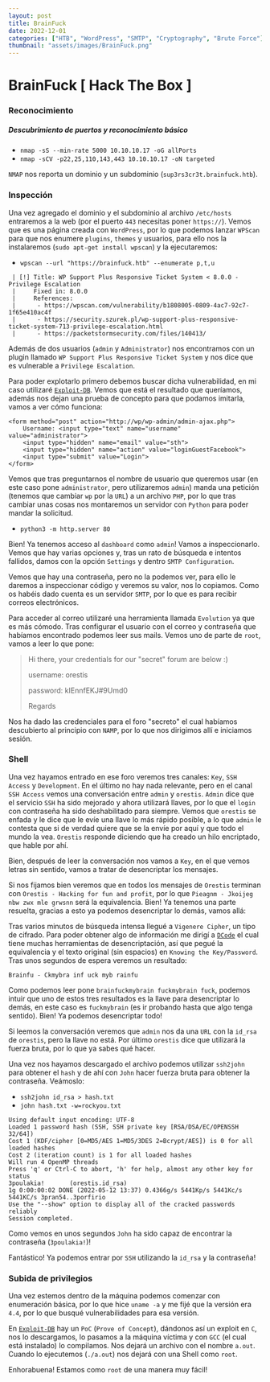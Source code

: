 ```yaml
---
layout: post
title: BrainFuck
date: 2022-12-01
categories: ["HTB", "WordPress", "SMTP", "Cryptography", "Brute Force"]
thumbnail: "assets/images/BrainFuck.png"
---
```


# BrainFuck [ Hack The Box ]

### Reconocimiento
##### Descubrimiento de puertos y reconocimiento básico
- `nmap -sS --min-rate 5000 10.10.10.17 -oG allPorts`
- `nmap -sCV -p22,25,110,143,443 10.10.10.17 -oN targeted`

`NMAP` nos reporta un dominio y un subdominio (`sup3rs3cr3t.brainfuck.htb`).

### Inspección
Una vez agregado el dominio y el subdominio al archivo `/etc/hosts` entraremos a la web (por el puerto `443` necesitas poner `https://`). Vemos que es una página creada con `WordPress`, por lo que podemos lanzar `WPScan` para que nos enumere `plugins`, `themes` y usuarios, para ello nos la instalaremos (`sudo apt-get install wpscan`) y la ejecutaremos:

- `wpscan --url "https://brainfuck.htb" --enumerate p,t,u`

```
 | [!] Title: WP Support Plus Responsive Ticket System < 8.0.0 - Privilege Escalation
 |     Fixed in: 8.0.0
 |     References:
 |      - https://wpscan.com/vulnerability/b1808005-0809-4ac7-92c7-1f65e410ac4f
 |      - https://security.szurek.pl/wp-support-plus-responsive-ticket-system-713-privilege-escalation.html
 |      - https://packetstormsecurity.com/files/140413/
```

Además de dos usuarios (`admin` y `Administrator`) nos encontramos con un plugin llamado `WP Support Plus Responsive Ticket System` y nos dice que es vulnerable a `Privilege Escalation`.

Para poder explotarlo primero debemos buscar dicha vulnerabilidad, en mi caso utilizaré [`Exploit-DB`](https://www.exploit-db.com/exploits/41006). Vemos que está el resultado que queríamos, además nos dejan una prueba de concepto para que podamos imitarla, vamos a ver cómo funciona:

```
<form method="post" action="http://wp/wp-admin/admin-ajax.php">
	Username: <input type="text" name="username" value="administrator">
	<input type="hidden" name="email" value="sth">
	<input type="hidden" name="action" value="loginGuestFacebook">
	<input type="submit" value="Login">
</form>
```

Vemos que tras preguntarnos el nombre de usuario que queremos usar (en este caso pone `administrator`, pero utilizaremos `admin`) manda una petición (tenemos que cambiar `wp` por la `URL`) a un archivo `PHP`, por lo que tras cambiar unas cosas nos montaremos un servidor con `Python` para poder mandar la solicitud.

- `python3 -m http.server 80`

Bien! Ya tenemos acceso al `dashboard` como `admin`! Vamos a inspeccionarlo. Vemos que hay varias opciones y, tras un rato de búsqueda e intentos fallidos, damos con la opción `Settings` y dentro `SMTP Configuration`.

Vemos que hay una contraseña, pero no la podemos ver, para ello le daremos a inspeccionar código y veremos su valor, nos lo copiamos. Como os habéis dado cuenta es un servidor `SMTP`, por lo que es para recibir correos electrónicos.

Para acceder al correo utilizaré una herramienta llamada `Evolution` ya que es más cómodo. Tras configurar el usuario con el correo y contraseña que habíamos encontrado podemos leer sus mails. Vemos uno de parte de `root`, vamos a leer lo que pone:

> Hi there, your credentials for our "secret" forum are below :)
>
> username: orestis
>
> password: kIEnnfEKJ#9Umd0
>
> Regards

Nos ha dado las credenciales para el foro "secreto" el cual habíamos descubierto al principio con `NAMP`, por lo que nos dirigimos allí e iniciamos sesión.

### Shell
Una vez hayamos entrado en ese foro veremos tres canales: `Key`, `SSH Access` y `Development`. En el último no hay nada relevante, pero en el canal `SSH Access` vemos una conversación entre `admin` y `orestis`. `Admin` dice que el servicio `SSH` ha sido mejorado y ahora utilizará llaves, por lo que el `login` con contraseña ha sido deshabilitado para siempre. Vemos que `orestis` se enfada y le dice que le evíe una llave lo más rápido posible, a lo que `admin` le contesta que si de verdad quiere que se la envíe por aquí y que todo el mundo la vea. `Orestis` responde diciendo que ha creado un hilo encriptado, que hable por ahí.

Bien, después de leer la conversación nos vamos a `Key`, en el que vemos letras sin sentido, vamos a tratar de desencriptar los mensajes.

Si nos fijamos bien veremos que en todos los mensajes de `Orestis` terminan con `Orestis - Hacking for fun and profit`, por lo que `Pieagnm - Jkoijeg nbw zwx mle grwsnn` será la equivalencia. Bien! Ya tenemos una parte resuelta, gracias a esto ya podemos desencriptar lo demás, vamos allá:

Tras varios minutos de búsqueda intensa llegué a `Vigenere Cipher`, un tipo de cifrado. Para poder obtener algo de información me dirigí a [`DCode`](https://www.dcode.fr/vigenere-cipher) el cual tiene muchas herramientas de desencriptación, así que pegué la equivalencia y el texto original (sin espacios) en `Knowing the Key/Password`. Tras unos segundos de espera veremos un resultado:

```
Brainfu - Ckmybra inf uck myb rainfu
```

Como podemos leer pone `brainfuckmybrain fuckmybrain fuck`, podemos intuir que uno de estos tres resultados es la llave para desencriptar lo demás, en este caso es `fuckmybrain` (es ir probando hasta que algo tenga sentido). Bien! Ya podemos desencriptar todo!

Si leemos la conversación veremos que `admin` nos da una `URL` con la `id_rsa` de `orestis`, pero la llave no está. Por último `orestis` dice que utilizará la fuerza bruta, por lo que ya sabes qué hacer.

Una vez nos hayamos descargado el archivo podemos utilizar `ssh2john` para obtener el `hash` y de ahí con `John` hacer fuerza bruta para obtener la contraseña. Veámoslo:

- `ssh2john id_rsa > hash.txt`
- `john hash.txt -w=rockyou.txt`

```
Using default input encoding: UTF-8
Loaded 1 password hash (SSH, SSH private key [RSA/DSA/EC/OPENSSH 32/64])
Cost 1 (KDF/cipher [0=MD5/AES 1=MD5/3DES 2=Bcrypt/AES]) is 0 for all loaded hashes
Cost 2 (iteration count) is 1 for all loaded hashes
Will run 4 OpenMP threads
Press 'q' or Ctrl-C to abort, 'h' for help, almost any other key for status
3poulakia!       (orestis.id_rsa)     
1g 0:00:00:02 DONE (2022-05-12 13:37) 0.4366g/s 5441Kp/s 5441Kc/s 5441KC/s 3pran54..3porfirio
Use the "--show" option to display all of the cracked passwords reliably
Session completed. 
```

Como vemos en unos segundos `John` ha sido capaz de encontrar la contraseña (`3poulakia!`)!

Fantástico! Ya podemos entrar por `SSH` utilizando la `id_rsa` y la contraseña!

### Subida de privilegios
Una vez estemos dentro de la máquina podemos comenzar con enumeración básica, por lo que hice `uname -a` y me fijé que la versión era `4.4`, por lo que busqué vulnerabilidades para esa versión.

En [`Exploit-DB`](https://www.exploit-db.com/exploits/44298) hay un `PoC` (`Prove of Concept`), dándonos así un exploit en `C`, nos lo descargamos, lo pasamos a la máquina víctima y con `GCC` (el cual está instalado) lo compilamos. Nos dejará un archivo con el nombre `a.out`. Cuando lo ejecutemos (`./a.out`) nos dejará con una Shell como `root`.

Enhorabuena! Estamos como `root` de una manera muy fácil!
